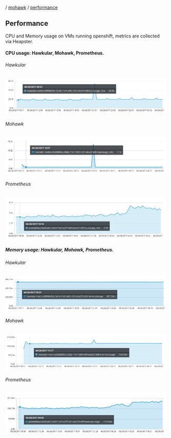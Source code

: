 
/ [mohawk](/) / [performance](/benchmarks/perf.md])

## Performance

CPU and Memory usage on VMs running openshift, metrics are collected via Heapster.

#### CPU usage: Hawkular, Mohawk, Prometheus.

###### Hawkular

![CPU chart](/benchmark/hawkular-cpu.png?raw=true "benchmark cpu vm")

###### Mohawk

![CPU chart](/benchmark/mohawk-cpu.png?raw=true "benchmark cpu vm")

###### Prometheus

![CPU chart](/benchmark/prometheus-cpu.png?raw=true "benchmark cpu vm")

##### Memory usage: Hawkular, Mohawk, Prometheus.

###### Hawkular

![CPU chart](/benchmark/hawkular-mem.png?raw=true "benchmark cpu vm")

###### Mohawk

![CPU chart](/benchmark/mohawk-mem.png?raw=true "benchmark cpu vm")

###### Prometheus

![CPU chart](/benchmark/prometheus-mem.png?raw=true "benchmark cpu vm")
